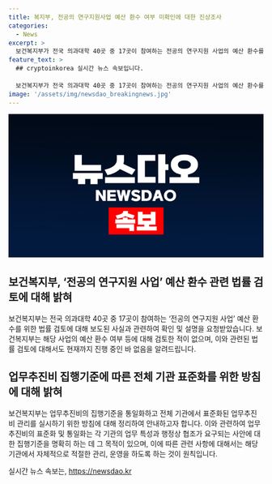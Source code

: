```yaml
---
title: 복지부, 전공의 연구지원사업 예산 환수 여부 미확인에 대한 진상조사
categories:
  - News
excerpt: >
  보건복지부가 전국 의과대학 40곳 중 17곳이 참여하는 전공의 연구지원 사업의 예산 환수를 위한 법률 검토에 나섰다는 보도에 대해, 복지부는 해당 사항에 대한 검토가 없었다고 설명했다. 이에 대한 자세한 내용은 복지부 보건산업정책국 보건의료기술개발과(044-202-2869)로 문의할 수 있다. [자료출처=정책브리핑 www.korea.kr]
feature_text: >
  ## cryptoinkorea 실시간 뉴스 속보입니다.

  보건복지부가 전국 의과대학 40곳 중 17곳이 참여하는 전공의 연구지원 사업의 예산 환수를 위한 법률 검토에 나섰다는 보도에 대해, 복지부는 해당 사항에 대한 검토가 없었다고 설명했다. 이에 대한 자세한 내용은 복지부 보건산업정책국 보건의료기술개발과(044-202-2869)로 문의할 수 있다. [자료출처=정책브리핑 www.korea.kr]
image: '/assets/img/newsdao_breakingnews.jpg'
---
```


<p><img src="/assets/img/newsdao_breakingnews.jpg" alt="cryptoinkorea 속보" /></p>

<h2 data-ke-size="size26">보건복지부, ‘전공의 연구지원 사업’ 예산 환수 관련 법률 검토에 대해 밝혀</h2>

<p data-ke-size="size16">보건복지부는 전국 의과대학 40곳 중 17곳이 참여하는 ‘전공의 연구지원 사업’ 예산 환수를 위한 법률 검토에 대해 보도된 사실과 관련하여 확인 및 설명을 요청받았습니다. 보건복지부는 해당 사업의 예산 환수 여부 등에 대해 검토한 적이 없으며, 이와 관련된 법률 검토에 대해서도 현재까지 진행 중인 바 없음을 알려드립니다.</p>

<h2 data-ke-size="size26">업무추진비 집행기준에 따른 전체 기관 표준화를 위한 방침에 대해 밝혀</h2>

<p data-ke-size="size16">보건복지부는 업무추진비의 집행기준을 통일화하고 전체 기관에서 표준화된 업무추진비 관리를 실시하기 위한 방침에 대해 정리하여 안내하고자 합니다. 이와 관련하여 업무추진비의 표준화 및 통일화는 각 기관의 업무 특성과 행정상 협조가 요구되는 사안에 대한 집행기준을 명확히 하는 데 그 목적이 있으며, 이에 따른 관련 사항에 대해서는 해당 기관에서 자체적으로 적절한 관리, 운영을 하도록 하는 것이 원칙입니다.</p>
실시간 뉴스 속보는, <a href="https://newsdao.kr" rel="dofollow">https://newsdao.kr</a>


